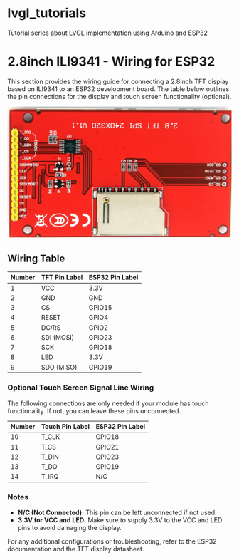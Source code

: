 # lvgl_tutorials
Tutorial series about LVGL implementation using Arduino and ESP32

# 2.8inch ILI9341 - Wiring for ESP32

This section provides the wiring guide for connecting a 2.8inch TFT display based on ILI9341 to an ESP32 development board. The table below outlines the pin connections for the display and touch screen functionality (optional). 

![2.8inch ILI9341 Display](./2.8inch_display.jpg)


## Wiring Table

| Number | TFT Pin Label | ESP32 Pin Label |
|--------|---------------|-----------------|
| 1      | VCC           | 3.3V            |
| 2      | GND           | GND             |
| 3      | CS            | GPIO15          |
| 4      | RESET         | GPIO4           |
| 5      | DC/RS         | GPIO2           |
| 6      | SDI (MOSI)    | GPIO23          |
| 7      | SCK           | GPIO18          |
| 8      | LED           | 3.3V            |
| 9      | SDO (MISO)    | GPIO19          |

### Optional Touch Screen Signal Line Wiring

The following connections are only needed if your module has touch functionality. If not, you can leave these pins unconnected.

| Number | Touch Pin Label | ESP32 Pin Label |
|--------|------------------|-----------------|
| 10     | T_CLK             | GPIO18          |
| 11     | T_CS              | GPIO21          |
| 12     | T_DIN             | GPIO23          |
| 13     | T_DO              | GPIO19          |
| 14     | T_IRQ             | N/C             |

### Notes
- **N/C (Not Connected):** This pin can be left unconnected if not used.
- **3.3V for VCC and LED:** Make sure to supply 3.3V to the VCC and LED pins to avoid damaging the display.

For any additional configurations or troubleshooting, refer to the ESP32 documentation and the TFT display datasheet.